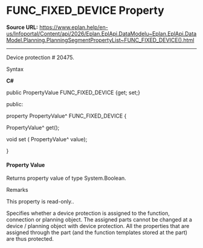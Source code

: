 # FUNC_FIXED_DEVICE Property

**Source URL:** https://www.eplan.help/en-us/Infoportal/Content/api/2026/Eplan.EplApi.DataModelu~Eplan.EplApi.DataModel.Planning.PlanningSegmentPropertyList~FUNC_FIXED_DEVICE().html

---

Device protection # 20475.

Syntax

**C#**



public PropertyValue FUNC_FIXED_DEVICE {get; set;}

public:

property PropertyValue^ FUNC_FIXED_DEVICE {

   PropertyValue^ get();

   void set (    PropertyValue^ value);

}


#### Property Value

Returns property value of type System.Boolean.

Remarks

This property is read-only..

Specifies whether a device protection is assigned to the function, connection or planning object. The assigned parts cannot be changed at a device / planning object with device protection. All the properties that are assigned through the part (and the function templates stored at the part) are thus protected.
